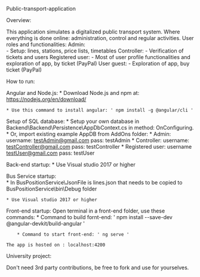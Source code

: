 Public-transport-application

Overview:

This application simulates a digitalized public transport system.
Where everything is done online: administration, control and regular activities.
User roles and functionalities:
	Admin:	
		- Setup: lines, stations, price lists, timetables
	Controller:
		- Verification of tickets and users
	Registered user:
		- Most of user profile functionalities and exploration of app, by ticket (PayPal)
	User guest:
		- Exploration of app, buy ticket (PayPal)
	
How to run:

Angular and Node.js:
	* Download Node.js and npm at: https://nodejs.org/en/download/
	
	* Use this command to install angular: ' npm install -g @angular/cli '
	
Setup of SQL database:
	* Setup your own database in Backend\Backend\Persistence\AppDbContext.cs in method: OnConfiguring.
	* Or, import existing example AppDB from AddOns folder:
		* Admin: 
			username: testAdmin@gmail.com 
			pass: testAdmin
		* Controller: 
			username: testController@gmail.com 
			pass: testController
		* Registered user: 
			username testUser@gmail.com 
			pass: testUser	

Back-end startup:
	* Use Visual studio 2017 or higher

Bus Service startup:	
	* In BusPositionService\JsonFile is lines.json that needs to be copied to BusPositionService\bin\Debug folder
	
	* Use Visual studio 2017 or higher
	
Front-end startup:
	Open terminal in a front-end folder, use these commands:
	* Command to build fornt-end: ' npm install --save-dev @angular-devkit/build-angular '
		
		* Command to start front-end: ' ng serve '
		
	The app is hosted on : localhost:4200
	

University project: 

Don't need 3rd party contributions, be free to fork and use for yourselves.
